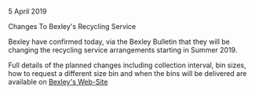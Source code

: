 5 April 2019

Changes To Bexley's Recycling Service

Bexley have confirmed today, via the Bexley Bulletin that they will be changing the recycling service arrangements starting in Summer 2019.

Full details of the planned changes including collection interval, bin sizes, how to request a different size bin and when the bins will be delivered are available on [Bexley's Web-Site](https://www.bexley.gov.uk/services/rubbish-and-recycling/recycling-service-changes)
